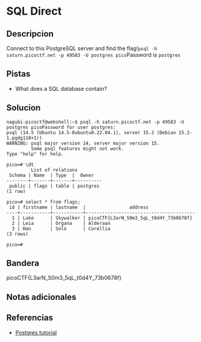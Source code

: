 # SQL Direct
## Descripcion
Connect to this PostgreSQL server and find the flag!`psql -h saturn.picoctf.net -p 49583 -U postgres pico`Password is `postgres`
## Pistas
- What does a SQL database contain?
## Solucion
```
nagubi-picoctf@webshell:~$ psql -h saturn.picoctf.net -p 49583 -U postgres picoPassword for user postgres: 
psql (14.5 (Ubuntu 14.5-0ubuntu0.22.04.1), server 15.2 (Debian 15.2-1.pgdg110+1))
WARNING: psql major version 14, server major version 15.
         Some psql features might not work.
Type "help" for help.

pico=# \dt
         List of relations
 Schema | Name  | Type  |  Owner   
--------+-------+-------+----------
 public | flags | table | postgres
(1 row)

pico=# select * from flags;
 id | firstname | lastname  |                address                 
----+-----------+-----------+----------------------------------------
  1 | Luke      | Skywalker | picoCTF{L3arN_S0m3_5qL_t0d4Y_73b0678f}
  2 | Leia      | Organa    | Alderaan
  3 | Han       | Solo      | Corellia
(3 rows)

pico=# 

```

## Bandera

picoCTF{L3arN_S0m3_5qL_t0d4Y_73b0678f}

## Notas adicionales

## Referencias
- [Postgres tutorial](https://www.postgresqltutorial.com/postgresql-administration/postgresql-show-tables/#:~:text=Use%20the%20%5Cdt%20or%20%5Cdt%2B,from%20the%20pg_catalog.pg_tables%20catalog.)